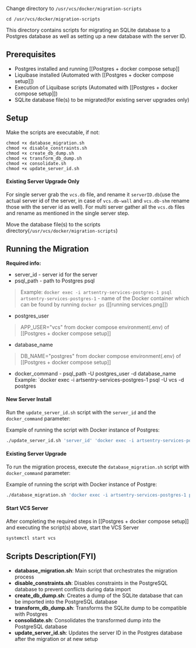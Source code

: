 Change directory to `/usr/vcs/docker/migration-scripts`
```
cd /usr/vcs/docker/migration-scripts
```
This directory contains scripts for migrating an SQLite database to a Postgres database as well as setting up a new database with the server ID.

## Prerequisites

- Postgres installed and running [[Postgres + docker compose setup]]
- Liquibase installed (Automated with [[Postgres + docker compose setup]])
- Execution of Liquibase scripts (Automated with [[Postgres + docker compose setup]])
- SQLite database file(s) to be migrated(for existing server upgrades only)

## Setup

Make the scripts are executable, if not:
```
chmod +x database_migration.sh
chmod +x disable_constraints.sh
chmod +x create_db_dump.sh
chmod +x transform_db_dump.sh
chmod +x consolidate.sh
chmod +x update_server_id.sh
```

#### Existing Server Upgrade Only
For single server grab the `vcs.db` file, and rename it `serverID.db`(use the actual server id of the server, in case of `vcs.db-wall` and `vcs.db-shm` rename those with the server id as well).
For multi server gather all the `vcs.db` files and rename as mentioned in the single server step.

Move the database file(s) to the scripts directory(`/usr/vcs/docker/migration-scripts`)

## Running the Migration

**Required info:**
- server_id - server id for the server
- psql_path - path to Postgres psql 
>Example: `docker exec -i artsentry-services-postgres-1 psql`
>`artsentry-services-postgres-1` - name of the Docker container which can be found by
>running `docker ps` ([[running services.png]])
- postgres_user
>APP_USER="vcs" from docker compose environment(.env) of [[Postgres + docker compose setup]]
- database_name
>DB_NAME="postgres" from docker compose environment(.env) of [[Postgres + docker compose setup]]
- docker_command - psql_path -U postgres_user -d database_name
Example: `docker exec -i artsentry-services-postgres-1 psql -U vcs -d postgres

#### New Server Install

Run the `update_server_id.sh` script with the `server_id` and the `docker_command` parameter:

Example of running the script with Docker instance of Postgres:

```bash
./update_server_id.sh 'server_id' 'docker exec -i artsentry-services-postgres-1 psql' > migration.log
```
#### Existing Server Upgrade

To run the migration process, execute the `database_migration.sh` script with `docker_command` parameter:

Example of running the script with Docker instance of Postgre:

```bash
./database_migration.sh 'docker exec -i artsentry-services-postgres-1 psql'
```

#### Start VCS Server 
After completing the required steps in [[Postgres + docker compose setup]] and executing the script(s) above, start the VCS Server

```bash
systemctl start vcs
```


## Scripts Description(FYI)

- **database_migration.sh**: Main script that orchestrates the migration process
- **disable_constraints.sh**: Disables constraints in the PostgreSQL database to prevent conflicts during data import
- **create_db_dump.sh**: Creates a dump of the SQLite database that can be imported into the PostgreSQL database
- **transform_db_dump.sh**: Transforms the SQLite dump to be compatible with Postgres
- **consolidate.sh**: Consolidates the transformed dump into the PostgreSQL database
- **update_server_id.sh**: Updates the server ID in the Postgres database after the migration or at new setup
